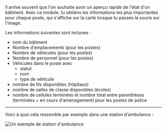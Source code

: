 Il arrive souvent que l'on souhaite avoir un aperçu rapide de l'état d'un bâtiment.
Avec ce module, tu obtiens les informations les plus importantes pour chaque poste, qui s'affiche sur la carte lorsque tu passes la souris sur l'image.

Les informations suivantes sont incluses :
* nom du bâtiment
* Nombre d'emplacements (pour les postes)
* Nombre de véhicules (pour les postes)
* Nombre de personnel (pour les postes)
* Véhicules dans le poste avec
	* statut
	* nom
	* type de véhicule
* nombre de lits disponibles (hôpitaux)
* nombre de salles de classe disponibles (écoles)
* nombre de cellules terminées et nombre total entre parenthèses (terminées + en cours d'aménagement) pour les postes de police

******

Voici à quoi cela ressemble par exemple dans une station d'ambulance :

![Un exemple de station d'ambulance](example_fr_FR.png)